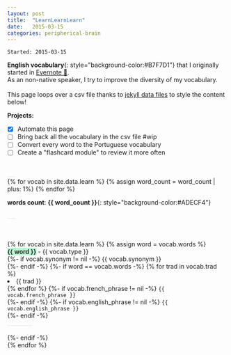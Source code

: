 ```yaml
---
layout: post
title:  "LearnLearnLearn"
date:   2015-03-15
categories: peripherical-brain
---
```

`Started: 2015-03-15`<br>

**English vocabulary**{: style="background-color:#B7F7D1"} that I originally started in [Evernote 🐘](https://www.evernote.com/shard/s24/sh/ce3f88f2-b3dc-4d4e-b67f-b06e43f3b08f/a1519b7cb45cdc04eadefee083484ac2).<br> 
As an non-native speaker, I try to improve the diversity of my vocabulary.<br><br>
This page loops over a csv file thanks to [jekyll data files](https://jekyllrb.com/docs/datafiles/) to style the content below!<br>

**Projects:**
- [x] Automate this page
- [ ] Bring back all the vocabulary in the csv file #wip
- [ ] Convert every word to the Portuguese vocabulary
- [ ] Create a "flashcard module" to review it more often

<!-- Style Memo
**vocabulario**{: style="background-color:#FFEF9E"} <br>
**sentenças**{: style="background-color:#FEC1D0"} <br>
**vocabulario**{: style="background-color:#ADECF4"} <br>
**vocabulario**{: style="background-color:#B7F7D1"} <br>
**traduction**{: style="background-color:#c9c9c9"} <br> -->

<br>
<a style='color:#e6e6e6;'>___</a>
<br>
<!-- count the number of words -->
{% for vocab in site.data.learn %}
    {% assign word_count = word_count | plus: 1%}
{% endfor %}

**words count**: **{{ word_count }}**{: style="background-color:#ADECF4"} <br>

<a style='color:#e6e6e6;'>___</a>

<br>
<br>
<div>
    {% for vocab in site.data.learn %}
        {% assign word = vocab.words %}
        <div id='word'>
            <a class='vocab' id='main_word' style='background-color:#B7F7D1; font-weight:600;'>{{ word }}</a><a class='post-meta'>  - {{ vocab.type }}</a><br>
            {%- if vocab.synonym != nil -%}
                <a class='post-meta'>{{ vocab.synonym }} <br></a>
            {%- endif -%}
            {%- if word == vocab.words -%}
                {% for trad in vocab.trad %}
                    <li id='trad'>
                        {{ trad }} <br>
                    </li>
                {% endfor %}
                    {%- if vocab.french_phrase != nil -%}
                        <code>{{ vocab.french_phrase }}</code> <br>
                    {%- endif -%} 
                    {%- if vocab.english_phrase != nil -%}
                        <code>{{ vocab.english_phrase }}</code> <br>
                    {%- endif -%} 
                    <br>
                    <a style='color:#e6e6e6;'>_________</a>
                    <br>
                    <br>
            {%- endif -%}    
        </div>
    {% endfor %}
</div>



<script>
{% assign word = site.data.learn %}

</script>